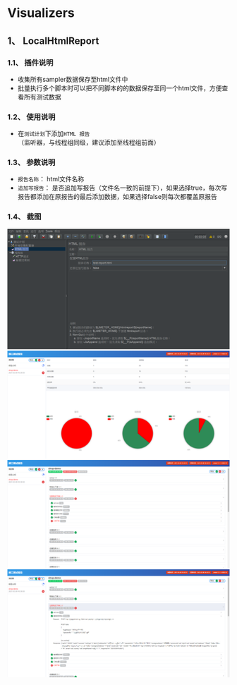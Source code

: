 # Visualizers
## 1、 LocalHtmlReport
### 1.1、 插件说明
- 收集所有sampler数据保存至html文件中
- 批量执行多个脚本时可以把不同脚本的的数据保存至同一个html文件，方便查看所有测试数据

### 1.2、 使用说明
- 在`测试计划`下添加`HTML 报告`（监听器，与线程组同级，建议添加至线程组前面） 

### 1.3、 参数说明
- `报告名称`： html文件名称
- `追加写报告`： 是否追加写报告（文件名一致的前提下），如果选择true，每次写报告都添加在原报告的最后添加数据，如果选择false则每次都覆盖原报告

### 1.4、 截图
![LocalHtmlReport001](https://github.com/YeKelvin/jmeter-plugins/blob/master/docs/images/LocalHtmlReport_001.png)
![LocalHtmlReport002](https://github.com/YeKelvin/jmeter-plugins/blob/master/docs/images/LocalHtmlReport_002.png)
![LocalHtmlReport003](https://github.com/YeKelvin/jmeter-plugins/blob/master/docs/images/LocalHtmlReport_003.png)
![LocalHtmlReport004](https://github.com/YeKelvin/jmeter-plugins/blob/master/docs/images/LocalHtmlReport_004.png)
